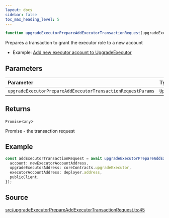 ```yaml
---
layout: docs
sidebar: false
toc_max_heading_level: 5
---
```


```ts
function upgradeExecutorPrepareAddExecutorTransactionRequest(upgradeExecutorPrepareAddExecutorTransactionRequestParams: UpgradeExecutorPrepareAddExecutorTransactionRequestParams): Promise<any>
```

Prepares a transaction to grant the executor role to a new account

- Example: [Add new executor account to UpgradeExecutor](https://github.com/OffchainLabs/arbitrum-orbit-sdk/blob/main/examples/upgrade-executor-add-account/index.ts)

## Parameters

| Parameter | Type | Description |
| :------ | :------ | :------ |
| `upgradeExecutorPrepareAddExecutorTransactionRequestParams` | [`UpgradeExecutorPrepareAddExecutorTransactionRequestParams`](../type-aliases/UpgradeExecutorPrepareAddExecutorTransactionRequestParams.md) | [UpgradeExecutorPrepareAddExecutorTransactionRequestParams](../type-aliases/UpgradeExecutorPrepareAddExecutorTransactionRequestParams.md) |

## Returns

`Promise`\<`any`\>

Promise<PrepareTransactionRequestReturnType> - the transaction request

## Example

```ts
const addExecutorTransactionRequest = await upgradeExecutorPrepareAddExecutorTransactionRequest({
  account: newExecutorAccountAddress,
  upgradeExecutorAddress: coreContracts.upgradeExecutor,
  executorAccountAddress: deployer.address,
  publicClient,
});
```

## Source

[src/upgradeExecutorPrepareAddExecutorTransactionRequest.ts:45](https://github.com/OffchainLabs/arbitrum-orbit-sdk/blob/9d5595a042e42f7d6b9af10a84816c98ea30f330/src/upgradeExecutorPrepareAddExecutorTransactionRequest.ts#L45)
